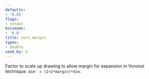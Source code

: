 ```yaml
---
defaults:
- '0.05'
flags:
- notdot
minimums:
- '0.0'
title: voro_margin
types:
- double
used_by: G
---
```

Factor to scale up drawing to allow margin for expansion in
Voronoi technique. `dim' = (1+2*margin)*dim`.
